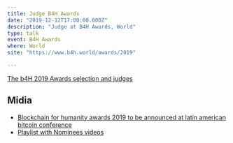 ```yaml
---
title: Judge B4H Awards
date: "2019-12-12T17:00:00.000Z"
description: "Judge at B4H Awards, World"
type: talk
event: B4H Awards
where: World
site: "https://www.b4h.world/awards/2019"

---
```


<a href="https://medium.com/b4h/the-b4h-2019-awards-selection-309ae226009c" target="_blank">The b4H 2019 Awards selection and judges</a>

## Midia
- <a href="https://cryptoevents.global/b4h-awards-2019-to-be-announced-at-labitconf/" target="_blank">Blockchain for humanity awards 2019 to be announced at latin american bitcoin conference</a>
- <a href="https://www.youtube.com/playlist?list=PLdI-Ui1lbtBtWcRa7uiuCnnHG31YV5qd8" target="_blank">Playlist with Nominees videos</a>

